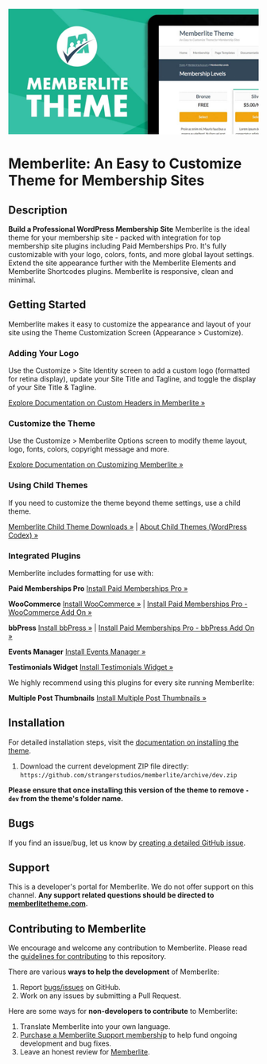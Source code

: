 ![Memberlite Theme](https://github.com/strangerstudios/memberlite/blob/dev/images/memberlite-banner.jpg)

# Memberlite: An Easy to Customize Theme for Membership Sites

## Description

**Build a Professional WordPress Membership Site**
Memberlite is the ideal theme for your membership site - packed with integration for top membership site plugins including Paid Memberships Pro. It's fully customizable with your logo, colors, fonts, and more global layout settings. Extend the site appearance further with the Memberlite Elements and Memberlite Shortcodes plugins. Memberlite is responsive, clean and minimal.

## Getting Started

Memberlite makes it easy to customize the appearance and layout of your site using the Theme Customization Screen (Appearance > Customize).

### Adding Your Logo
Use the Customize > Site Identity screen to add a custom logo (formatted for retina display), update your Site Title and Tagline, and toggle the display of your Site Title & Tagline.

[Explore Documentation on Custom Headers in Memberlite »](http://www.memberlitetheme.com/documentation/site-branding/)

### Customize the Theme
Use the Customize > Memberlite Options screen to modify theme layout, logo, fonts, colors, copyright message and more.

[Explore Documentation on Customizing Memberlite »](http://memberlitetheme.com/documentation/customize/)

### Using Child Themes
If you need to customize the theme beyond theme settings, use a child theme.

[Memberlite Child Theme Downloads »](https://memberlitetheme.com/themes/) | [About Child Themes (WordPress Codex) »](https://developer.wordpress.org/themes/advanced-topics/child-themes/)

### Integrated Plugins
Memberlite includes formatting for use with:

**Paid Memberships Pro**
[Install Paid Memberships Pro »](http://www.paidmembershipspro.com/documentation/download/)

**WooCommerce**
[Install WooCommerce »](https://wordpress.org/plugins/woocommerce/) | [Install Paid Memberships Pro - WooCommerce Add On »](https://wordpress.org/plugins/pmpro-woocommerce/)

**bbPress**
[Install bbPress »](https://wordpress.org/plugins/bbpress/) | [Install Paid Memberships Pro - bbPress Add On »](https://wordpress.org/plugins/pmpro-bbpress/)

**Events Manager**
[Install Events Manager »](https://wordpress.org/plugins/events-manager/)

**Testimonials Widget**
[Install Testimonials Widget »](https://wordpress.org/plugins/testimonials-widget/)

We highly recommend using this plugins for every site running Memberlite:

**Multiple Post Thumbnails**
[Install Multiple Post Thumbnails »](https://wordpress.org/plugins/multiple-post-thumbnails/)

## Installation ##
For detailed installation steps, visit the [documentation on installing the theme](https://memberlitetheme.com/documentation/).

1. Download the current development ZIP file directly: `https://github.com/strangerstudios/memberlite/archive/dev.zip`

**Please ensure that once installing this version of the theme to remove `-dev` from the theme's folder name.**

## Bugs ##
If you find an issue/bug, let us know by [creating a detailed GitHub issue](https://github.com/strangerstudios/memberlite/issues/new/choose).

## Support ##
This is a developer's portal for Memberlite. We do not offer support on this channel. **Any support related questions should be directed to [memberlitetheme.com](https://memberlitetheme.com).**

## Contributing to Memberlite ##
We encourage and welcome any contribution to Memberlite. Please read the [guidelines for contributing](https://github.com/strangerstudios/memberlite/blob/dev/.github/CONTRIBUTING.md) to this repository.

There are various **ways to help the development** of Memberlite:

1. Report [bugs/issues](https://github.com/strangerstudios/memberlite/issues/new/choose) on GitHub.
2. Work on any issues by submitting a Pull Request.

Here are some ways for **non-developers to contribute** to Memberlite:

1. Translate Memberlite into your own language.
2. [Purchase a Memberlite Support membership](https://memberlitetheme.com/pricing) to help fund ongoing development and bug fixes.
3. Leave an honest review for [Memberlite](https://wordpress.org/support/theme/memberlite/reviews/).
